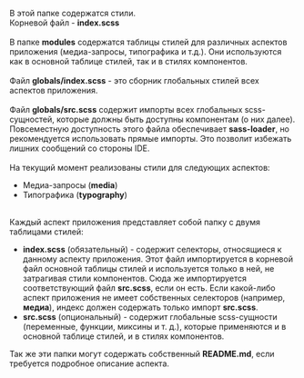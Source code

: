 В этой папке содержатся стили.<br>
Корневой файл - <strong>index.scss</strong><br>
<br>
В папке <strong>modules</strong> содержатся таблицы стилей для различных аспектов приложения (медиа-запросы,
типографика и т.д.). Они используются как в основной таблице стилей, так и в стилях компонентов.<br />
<br>
Файл <strong>globals/index.scss</strong> - это сборник глобальных стилей всех аспектов приложения.<br>
<br>
Файл <strong>globals/src.scss</strong> содержит импорты всех глобальных scss-сущностей, которые должны быть
доступны компонентам (о них далее). Повсеместную доступность этого файла обеспечивает <strong>sass-loader</strong>,
но рекомендуется использовать прямые импорты. Это позволит избежать лишних сообщений со стороны IDE.<br />
<br />
На текущий момент реализованы стили для следующих аспектов:<br>
<ul>
	<li>Медиа-запросы (<strong>media</strong>)</li>
	<li>Типографика (<strong>typography</strong>)</li>
</ul>
<br />
Каждый аспект приложения представляет собой папку с двумя таблицами стилей:<br>
<ul>
	<li><strong>index.scss</strong> (обязательный) - содержит селекторы, относящиеся к данному аспекту приложения.
Этот файл импортируется в корневой файл основной таблицы стилей и используется только в ней, не затрагивая стили
компонентов. Сюда же импортируется соответствующий файл <strong>src.scss</strong>, если он есть. Если какой-либо аспект
приложения не имеет собственных селекторов (например, <strong>медиа</strong>), индекс должен содержать только импорт
<strong>src.scss</strong>.</li>
	<li><strong>src.scss</strong> (опциональный) - содержит глобальные scss-сущности (переменные, функции, миксины и
т. д.), которые применяются и в основной таблице стилей, и в стилях компонентов.</li>
</ul>
Так же эти папки могут содержать собственный <strong>README.md</strong>, если требуется подробное описание аспекта.<br>
